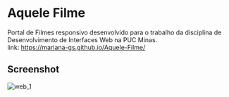 # Aquele Filme
 Portal de Filmes responsivo desenvolvido para o trabalho da disciplina de Desenvolvimento de Interfaces Web na PUC Minas.
 <br>
 link: https://mariana-gs.github.io/Aquele-Filme/
 <br>
## Screenshot
![web_1](https://user-images.githubusercontent.com/81964220/122290248-eb845a00-cec9-11eb-9edc-65a2bc2341a0.png)
